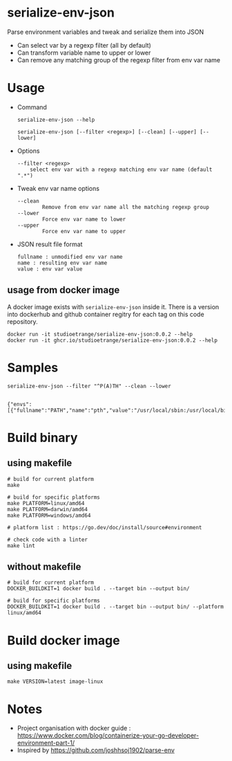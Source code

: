 # serialize-env-json

Parse environment variables and tweak and serialize them into JSON

* Can select var by a regexp filter (all by default)
* Can transform variable name to upper or lower
* Can remove any matching group of the regexp filter from env var name

# Usage

* Command
    ```
    serialize-env-json --help

    serialize-env-json [--filter <regexp>] [--clean] [--upper] [--lower]
    ```

* Options

    ```
    --filter <regexp>
        select env var with a regexp matching env var name (default ".*")
    ```

* Tweak env var name options

    ```
    --clean 
            Remove from env var name all the matching regexp group
    --lower
            Force env var name to lower
    --upper
            Force env var name to upper
    ```

* JSON result file format

    ```
    fullname : unmodified env var name
    name : resulting env var name
    value : env var value
    ```

## usage from docker image

A docker image exists with `serialize-env-json` inside it. There is a version into dockerhub and github container regitry for each tag on this code repository.

   ```
   docker run -it studioetrange/serialize-env-json:0.0.2 --help
   docker run -it ghcr.io/studioetrange/serialize-env-json:0.0.2 --help
   ```



# Samples

```
serialize-env-json --filter "^P(A)TH" --clean --lower


{"envs":[{"fullname":"PATH","name":"pth","value":"/usr/local/sbin:/usr/local/bin:/usr/sbin:/usr/bin:/sbin:/bin"}]}
```

# Build binary

## using makefile

```
# build for current platform
make

# build for specific platforms
make PLATFORM=linux/amd64
make PLATFORM=darwin/amd64
make PLATFORM=windows/amd64

# platform list : https://go.dev/doc/install/source#environment

# check code with a linter
make lint
```

## without makefile

```
# build for current platform
DOCKER_BUILDKIT=1 docker build . --target bin --output bin/

# build for specific platforms
DOCKER_BUILDKIT=1 docker build . --target bin --output bin/ --platform linux/amd64
```

# Build docker image

## using makefile

```
make VERSION=latest image-linux
```



# Notes

* Project organisation with docker guide : https://www.docker.com/blog/containerize-your-go-developer-environment-part-1/
* Inspired by https://github.com/joshhsoj1902/parse-env
